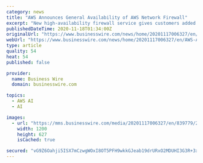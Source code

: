 ```yaml
---
category: news
title: "AWS Announces General Availability of AWS Network Firewall"
excerpt: "New high-availability firewall service gives customers added visibility and control to easily secure their virtual networks running on AWS"
publishedDateTime: 2020-11-18T01:34:00Z
originalUrl: "https://www.businesswire.com/news/home/20201117006327/en/AWS-Announces-General-Availability-of-AWS-Network-Firewall"
webUrl: "https://www.businesswire.com/news/home/20201117006327/en/AWS-Announces-General-Availability-of-AWS-Network-Firewall"
type: article
quality: 54
heat: 54
published: false

provider:
  name: Business Wire
  domain: businesswire.com

topics:
  - AWS AI
  - AI

images:
  - url: "https://mms.businesswire.com/media/20201117006327/en/839779/23/AWS_logo_RGB.jpg"
    width: 1200
    height: 627
    isCached: true

secured: "vG9Z6Oahji5ISX7mCzwgWOxI8OT5PFH9wkkGJeab19drURxO2MDUHI3G3R+3xXHV1wnEZ12R9dpDlg6VflEl2TzkmBM7qv95jMhULhRvdv1+H2KQymVTm7uneNUsuxGfmI9mbKJfNwOf5+H1mSQ5VOJDRG5zLyqxqScefJ4zw6e6WnKcrhOtOIbdUbD0cVcY+ZAgOp7HMU/xVh/gSx1Y1KScL/QfhndsotcOZS8bMjmrhx5UDEDlxSaNMldGFiD7dy06c8dTEuVRsmPpW3K6il5KUohezVPa85GhhvciaOuNU06h8XdGSgTz2CTkCY3cAI9EZTfV4hzBdOTltFJk5qym+bd7ooduRP3RElTwIxw=;f+rzyBpSQ102NPQd0yfqHw=="
---
```


